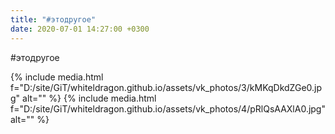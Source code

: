 ```yaml
---
title: "#этодругое"
date: 2020-07-01 14:27:00 +0300
---
```


#этодругое


{% include media.html f="D:/site/GiT/whiteldragon.github.io/assets/vk_photos/3/kMKqDkdZGe0.jpg" alt="" %}
{% include media.html f="D:/site/GiT/whiteldragon.github.io/assets/vk_photos/4/pRlQsAAXlA0.jpg" alt="" %}
